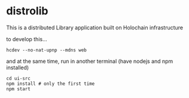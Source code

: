 # distrolib
This is a distributed Library application built on Holochain infrastructure

to develop this... 

`hcdev --no-nat-upnp --mdns web`

and at the same time, run in another terminal (have nodejs and npm installed)

```
cd ui-src
npm install # only the first time
npm start
```

